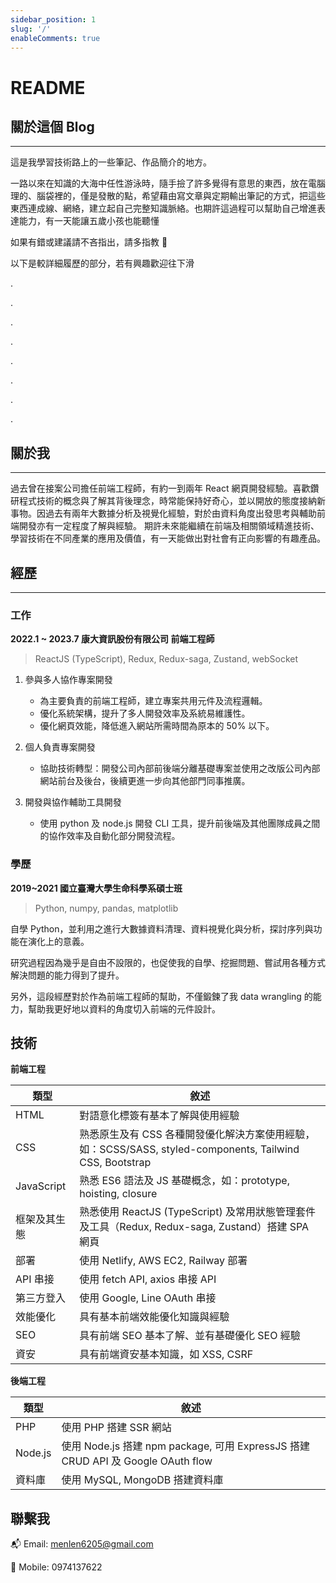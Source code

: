 ```yaml
---
sidebar_position: 1
slug: '/'
enableComments: true
---
```


# README

## 關於這個 Blog

---

這是我學習技術路上的一些筆記、作品簡介的地方。

一路以來在知識的大海中任性游泳時，隨手撿了許多覺得有意思的東西，放在電腦理的、腦袋裡的，僅是發散的點，希望藉由寫文章與定期輸出筆記的方式，把這些東西連成線、網絡，建立起自己完整知識脈絡。也期許這過程可以幫助自己增進表達能力，有一天能讓五歲小孩也能聽懂

如果有錯或建議請不吝指出，請多指教 🌝

以下是較詳細履歷的部分，若有興趣歡迎往下滑

.

.

.

.

.

.

.

.

## 關於我

---

過去曾在接案公司擔任前端工程師，有約一到兩年 React 網頁開發經驗。喜歡鑽研程式技術的概念與了解其背後理念，時常能保持好奇心，並以開放的態度接納新事物。因過去有兩年大數據分析及視覺化經驗，對於由資料角度出發思考與輔助前端開發亦有一定程度了解與經驗。 期許未來能繼續在前端及相關領域精進技術、學習技術在不同產業的應用及價值，有一天能做出對社會有正向影響的有趣產品。

## 經歷

---

### 工作

**2022.1 ~ 2023.7 康大資訊股份有限公司 前端工程師**

> ReactJS (TypeScript), Redux, Redux-saga, Zustand, webSocket

1. 參與多人協作專案開發

   - 為主要負責的前端工程師，建立專案共用元件及流程邏輯。
   - 優化系統架構，提升了多人開發效率及系統易維護性。
   - 優化網頁效能，降低進入網站所需時間為原本的 50% 以下。

2. 個人負責專案開發

   - 協助技術轉型：開發公司內部前後端分離基礎專案並使用之改版公司內部網站前台及後台，後續更進一步向其他部門同事推廣。

3. 開發與協作輔助工具開發

   - 使用 python 及 node.js 開發 CLI 工具，提升前後端及其他團隊成員之間的協作效率及自動化部分開發流程。

### 學歷

**2019~2021 國立臺灣大學生命科學系碩士班**

> Python, numpy, pandas, matplotlib

自學 Python，並利用之進行大數據資料清理、資料視覺化與分析，探討序列與功能在演化上的意義。

研究過程因為幾乎是自由不設限的，也促使我的自學、挖掘問題、嘗試用各種方式解決問題的能力得到了提升。

另外，這段經歷對於作為前端工程師的幫助，不僅鍛鍊了我 data wrangling 的能力，幫助我更好地以資料的角度切入前端的元件設計。

## 技術

**前端工程**

| 類型 | 敘述 |
| --- | --- |
| HTML | 對語意化標簽有基本了解與使用經驗 |
| CSS | 熟悉原生及有 CSS 各種開發優化解決方案使用經驗，如：SCSS/SASS, styled-components, Tailwind CSS, Bootstrap |
| JavaScript | 熟悉 ES6 語法及 JS 基礎概念，如：prototype, hoisting, closure |
| 框架及其生態 | 熟悉使用 ReactJS (TypeScript) 及常用狀態管理套件及工具（Redux, Redux-saga, Zustand）搭建 SPA 網頁 |
| 部署 | 使用 Netlify, AWS EC2, Railway 部署 |
| API 串接 | 使用 fetch API, axios 串接 API |
| 第三方登入 | 使用 Google, Line OAuth 串接 |
| 效能優化 | 具有基本前端效能優化知識與經驗 |
| SEO | 具有前端 SEO 基本了解、並有基礎優化 SEO 經驗 |
| 資安 | 具有前端資安基本知識，如 XSS, CSRF |

**後端工程**

| 類型 | 敘述 |
| --- | --- |
| PHP | 使用 PHP 搭建 SSR 網站 |
| Node.js | 使用 Node.js 搭建 npm package, 可用 ExpressJS 搭建 CRUD API 及 Google OAuth flow |
| 資料庫 | 使用 MySQL, MongoDB 搭建資料庫 |

## 聯繫我

📬 Email: menlen6205@gmail.com

📱 Mobile: 0974137622
